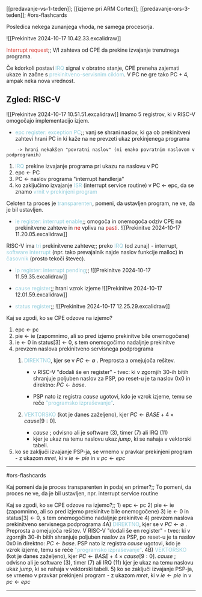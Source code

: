 [[predavanje-vs-1-teden]];
[[izjeme pri ARM Cortex]];
[[predavanje-ors-3-teden]]; #ors-flashcards

Posledica nekega zunanjega vhoda, ne samega procesorja.

![[Prekinitve 2024-10-17 10.42.33.excalidraw]]

<font color="#d83931">Interrupt request</font>;; V/I zahteva od CPE da prekine izvajanje trenutnega programa.
<!--SR:!2024-10-25,2,210-->

Če kdorkoli postavi <font color="#92cddc">IRQ</font> signal v obratno stanje, CPE preneha zajemati ukaze in začne s <font color="#92cddc">prekinitveno-servisnim ciklom</font>. V PC ne gre tako PC + 4, ampak neka nova vrednost.

## Zgled: RISC-V 

![[Prekinitve 2024-10-17 10.51.51.excalidraw]]
Imamo 5 registrov, ki v RISC-V omogočajo implementacijo izjem.

-  <font color="#92cddc">epc register: exception PC</font>;; vanj se shrani naslov, ki ga ob prekinitveni zahtevi hrani PC in ki kaže na ne prevzeti ukaz prekinjenega programa
<!--SR:!2024-10-25,2,230-->
		-> hrani nekakšen "povratni naslov" (ni enako povratnim naslovom v podprogramih)

1) <font color="#92cddc">IRQ</font> prekine izvajanje programa pri ukazu na naslovu v PC
2) epc <- PC
3) PC <- naslov programa "interrupt handlerja"
4) ko zaključimo izvajanje <font color="#92cddc">ISR</font> (interrupt service routine) v PC <- epc, da se znamo <font color="#92cddc">vrnit v prekinjeni program</font>

Celoten ta proces je <font color="#92cddc">transparenten</font>, pomeni, da ustavljen program, ne ve, da je bil ustavljen.

- <font color="#92cddc">ie register: interrupt enable</font>;; omogoča in onemogoča odziv CPE na prekinitvene zahteve in <font color="#c00000">ne</font> vpliva na <font color="#c00000">pasti</font>. ![[Prekinitve 2024-10-17 11.20.05.excalidraw]]
<!--SR:!2024-10-25,2,230-->

RISC-V ima <font color="#92cddc">tri</font> prekinitvene zahteve;; preko <font color="#92cddc">IRQ</font> (od zunaj) - interrupt, <font color="#92cddc">software interrupt</font> (npr. tako prevajalnik najde naslov funkcije malloc) in <font color="#92cddc">časovnik</font> (prosto tekoči števec).
<!--SR:!2024-10-24,1,210-->

- <font color="#92cddc">ip register: interrupt pending</font>;; ![[Prekinitve 2024-10-17 11.59.35.excalidraw]]
<!--SR:!2024-10-24,1,210-->
- <font color="#92cddc">cause register</font>;; hrani vzrok izjeme ![[Prekinitve 2024-10-17 12.01.59.excalidraw]]
<!--SR:!2024-10-24,1,190-->
- <font color="#92cddc">status register</font>;; ![[Prekinitve 2024-10-17 12.25.29.excalidraw]]
<!--SR:!2024-10-24,1,190-->
Kaj se zgodi, ko se CPE odzove na izjemo?
1) epc <- pc
2) pie <- ie (zapomnimo, ali so pred izjemo prekinitve bile onemogočene)
3) ie <- 0 in status\[3] <- 0, s tem onemogočimo nadaljnje prekinitve
4) prevzem naslova prekinitveno servisnega podprograma
	1) <font color="#92cddc">DIREKTNO</font>, kjer se v $PC \leftarrow\emptyset$ . Preprosta a omejujoča rešitev.
		- v RISC-V "dodali še en register" - tvec: ki v zgornjih 30-ih bitih shranjuje poljuben naslov za PSP, po reset-u je ta naslov 0x0 in direktno: $PC \leftarrow base$.

		- PSP nato iz registra $cause$ ugotovi, kdo je vzrok izjeme, temu se reče <font color="#92cddc">"programsko izpraševanje"</font>.
	
	2) <font color="#92cddc">VEKTORSKO</font> (kot je danes zaželjeno), kjer $PC \leftarrow BASE+4\times cause[9:0]$.
		- $cause$ ; odvisno ali je software (3), timer (7) ali IRQ (11) 
		- kjer je ukaz na temu naslovu ukaz $jump$, ki se nahaja v vektorski tabeli.
5) ko se zaključi izvajanje PSP-ja, se vrnemo v pravkar prekinjeni program - z ukazom $mret$, ki v $ie \leftarrow pie$ in v $pc \leftarrow epc$


---

#ors-flashcards

Kaj pomeni da je proces transparenten in podaj en primer?;; To pomeni, da proces ne ve, da je bil ustavljen, npr. interrupt service routine
<!--SR:!2024-11-07,15,290-->

Kaj se zgodi, ko se CPE odzove na izjemo?;; 1) epc <- pc 2) pie <- ie (zapomnimo, ali so pred izjemo prekinitve bile onemogočene) 3) ie <- 0 in status\[3] <- 0, s tem onemogočimo nadaljnje prekinitve 4) prevzem naslova prekinitveno servisnega podprograma	4A) <font color="#92cddc">DIREKTNO</font>, kjer se v $PC \leftarrow\emptyset$ . Preprosta a omejujoča rešitev. V RISC-V "dodali še en register" - tvec: ki v zgornjih 30-ih bitih shranjuje poljuben naslov za PSP, po reset-u je ta naslov 0x0 in direktno: $PC \leftarrow base$. PSP nato iz registra $cause$ ugotovi, kdo je vzrok izjeme, temu se reče <font color="#92cddc">"programsko izpraševanje"</font>. 4B) <font color="#92cddc">VEKTORSKO</font> (kot je danes zaželjeno), kjer $PC \leftarrow BASE+4\times cause[9:0]$. $cause$ ; odvisno ali je software (3), timer (7) ali IRQ (11) kjer je ukaz na temu naslovu ukaz $jump$, ki se nahaja v vektorski tabeli. 5) ko se zaključi izvajanje PSP-ja, se vrnemo v pravkar prekinjeni program - z ukazom $mret$, ki v $ie \leftarrow pie$ in v $pc \leftarrow epc$
<!--SR:!2024-10-24,1,190-->

---


